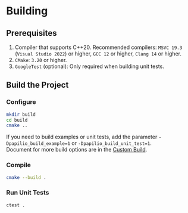 # Building
## Prerequisites
1. Compiler that supports C++20. Recommended compilers: `MSVC 19.3` (`Visual Studio 2022`) or higher, `GCC 12` or higher, `Clang 14` or higher.
2. `CMake`: `3.20` or higher.
3. `GoogleTest` (optional): Only required when building unit tests.

## Build the Project
### Configure
```bash
mkdir build
cd build
cmake ..
```
If you need to build examples or unit tests, add the parameter `-Dpapilio_build_example=1` or `-Dpapilio_build_unit_test=1`.  
Document for more build options are in the [Custom Build](custom_build.md).
### Compile
```bash
cmake --build .
```
### Run Unit Tests
```bash
ctest .
```
